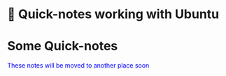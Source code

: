 # 🚧 Quick-notes working with Ubuntu


<!--more-->
# Some Quick-notes

<font color="#0000FF">These notes will be moved to another place soon</font>

